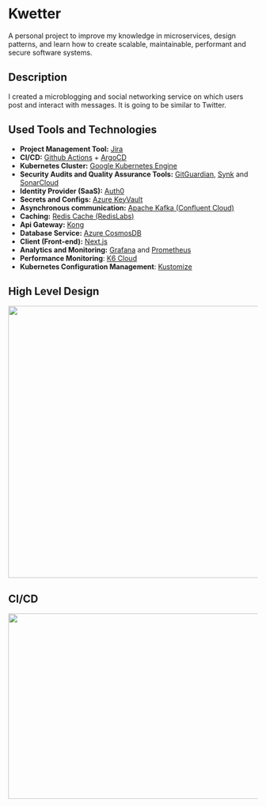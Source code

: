 # Kwetter

A personal project to improve my knowledge in microservices, design patterns, and learn how to create scalable, maintainable, performant and secure software systems.

## Description

I created a microblogging and social networking service on which users post and interact with messages. It is going to be similar to Twitter.

## Used Tools and Technologies
- **Project Management Tool:** [Jira](https://www.atlassian.com/software/jira)
- **CI/CD:** [Github Actions](https://github.com/features/actions) + [ArgoCD](https://argo-cd.readthedocs.io/en/stable/)
- **Kubernetes Cluster:** [Google Kubernetes Engine](https://cloud.google.com/kubernetes-engine)
- **Security Audits and Quality Assurance Tools:** [GitGuardian](https://www.gitguardian.com/), [Synk](https://snyk.io/) and [SonarCloud](https://sonarcloud.io/projects)
- **Identity Provider (SaaS):** [Auth0](https://auth0.com)
- **Secrets and Configs:** [Azure KeyVault](https://azure.microsoft.com/en-us/products/key-vault/)
- **Asynchronous communication:** [Apache Kafka (Confluent Cloud)](https://www.confluent.io/confluent-cloud/)
- **Caching:** [Redis Cache (RedisLabs)](https://redis.com/redis-enterprise-cloud/overview/)
- **Api Gateway:** [Kong](https://konghq.com/)
- **Database Service:** [Azure CosmosDB](https://azure.microsoft.com/en-us/products/cosmos-db/)
- **Client (Front-end):** [Next.js](https://nextjs.org/)
- **Analytics and Monitoring:** [Grafana](https://grafana.com/) and [Prometheus](https://prometheus.io/docs/introduction/overview/)
- **Performance Monitoring**: [K6 Cloud](https://k6.io/cloud/)
- **Kubernetes Configuration Management**: [Kustomize](https://kustomize.io/)

## High Level Design

<img src="https://user-images.githubusercontent.com/61336307/192782333-b971c062-527a-4723-885c-f92de31e286a.jpeg" width="700" height="550">

## CI/CD
<img src="https://user-images.githubusercontent.com/61336307/192782040-fbd58ab3-dca3-423a-bd76-e3ff84945895.jpeg" width="900" height="375">



